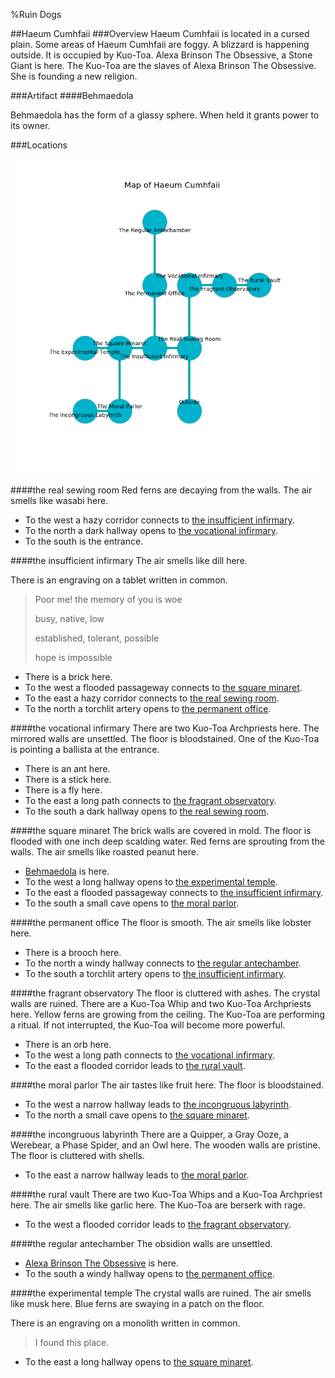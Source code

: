%Ruin Dogs

##Haeum Cumhfaii
###Overview
Haeum Cumhfaii is located in a cursed plain. Some areas of Haeum Cumhfaii are foggy. A blizzard is happening outside. It is occupied by Kuo-Toa. <a name="Alexa-Brinson-The-Obsessive"></a>Alexa Brinson The Obsessive, a Stone Giant is here. The Kuo-Toa are the slaves of Alexa Brinson The Obsessive. She  is founding a new religion. 



###Artifact
####<a name="Behmaedola"></a>Behmaedola


Behmaedola has the form of a glassy sphere. When held it grants power to its owner. 





###Locations


![](../v2/images/Haeum-Cumhfaii.png)

####<a name="the-real-sewing-room"></a>the real sewing room
Red ferns are decaying from the walls. The air smells like wasabi here. 



* To the west a hazy corridor connects to [the insufficient infirmary](#the-insufficient-infirmary).
* To the north a dark hallway opens to [the vocational infirmary](#the-vocational-infirmary).
* To the south is the entrance.


####<a name="the-insufficient-infirmary"></a>the insufficient infirmary
The air smells like dill here. 

There is an engraving on a tablet written in common. 

> Poor me! the memory of you is woe
>
> busy, native, low
>
> established, tolerant, possible
>
> hope is impossible
>


* There is a brick here.
* To the west a flooded passageway connects to [the square minaret](#the-square-minaret).
* To the east a hazy corridor connects to [the real sewing room](#the-real-sewing-room).
* To the north a torchlit artery opens to [the permanent office](#the-permanent-office).


####<a name="the-vocational-infirmary"></a>the vocational infirmary
There are two Kuo-Toa Archpriests here. The mirrored walls are unsettled. The floor is bloodstained. One of the Kuo-Toa is pointing a ballista at the entrance. 



* There is an ant here.
* There is a stick here.
* There is a fly here.
* To the east a long path connects to [the fragrant observatory](#the-fragrant-observatory).
* To the south a dark hallway opens to [the real sewing room](#the-real-sewing-room).


####<a name="the-square-minaret"></a>the square minaret
The brick walls are covered in mold. The floor is flooded with one inch deep scalding water. Red ferns are sprouting from the walls. The air smells like roasted peanut here. 



* [Behmaedola](#Behmaedola) is here.
* To the west a long hallway opens to [the experimental temple](#the-experimental-temple).
* To the east a flooded passageway connects to [the insufficient infirmary](#the-insufficient-infirmary).
* To the south a small cave opens to [the moral parlor](#the-moral-parlor).


####<a name="the-permanent-office"></a>the permanent office
The floor is smooth. The air smells like lobster here. 



* There is a brooch here.
* To the north a windy hallway connects to [the regular antechamber](#the-regular-antechamber).
* To the south a torchlit artery opens to [the insufficient infirmary](#the-insufficient-infirmary).


####<a name="the-fragrant-observatory"></a>the fragrant observatory
The floor is cluttered with ashes. The crystal walls are ruined. There are a Kuo-Toa Whip and two Kuo-Toa Archpriests here. Yellow ferns are growing from the ceiling. The Kuo-Toa are performing a ritual. If not interrupted, the Kuo-Toa will become more powerful. 



* There is an orb here.
* To the west a long path connects to [the vocational infirmary](#the-vocational-infirmary).
* To the east a flooded corridor leads to [the rural vault](#the-rural-vault).


####<a name="the-moral-parlor"></a>the moral parlor
The air tastes like fruit here. The floor is bloodstained. 



* To the west a narrow hallway leads to [the incongruous labyrinth](#the-incongruous-labyrinth).
* To the north a small cave opens to [the square minaret](#the-square-minaret).


####<a name="the-incongruous-labyrinth"></a>the incongruous labyrinth
There are a Quipper, a Gray Ooze, a Werebear, a Phase Spider, and an Owl here. The wooden walls are pristine. The floor is cluttered with shells. 



* To the east a narrow hallway leads to [the moral parlor](#the-moral-parlor).


####<a name="the-rural-vault"></a>the rural vault
There are two Kuo-Toa Whips and a Kuo-Toa Archpriest here. The air smells like garlic here. The Kuo-Toa are berserk with rage. 



* To the west a flooded corridor leads to [the fragrant observatory](#the-fragrant-observatory).


####<a name="the-regular-antechamber"></a>the regular antechamber
The obsidion walls are unsettled. 



* [Alexa Brinson The Obsessive](#Alexa-Brinson-The-Obsessive) is here.
* To the south a windy hallway opens to [the permanent office](#the-permanent-office).


####<a name="the-experimental-temple"></a>the experimental temple
The crystal walls are ruined. The air smells like musk here. Blue ferns are swaying in a patch on the floor. 

There is an engraving on a monolith written in common. 

> I found this place.
>


* To the east a long hallway opens to [the square minaret](#the-square-minaret).


